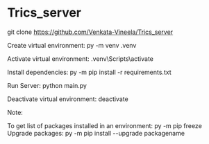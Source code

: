# Trics_server

git clone https://github.com/Venkata-Vineela/Trics_server

Create virtual environment: py -m venv .venv

Activate virtual environment: .venv\Scripts\activate  

Install dependencies: py -m pip install -r requirements.txt

Run Server: python main.py

Deactivate virtual environment: deactivate



Note:

To get list of packages installed in an environment: py -m pip freeze 
Upgrade packages: py -m pip install --upgrade packagename
